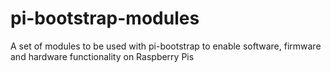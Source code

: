 # pi-bootstrap-modules
A set of modules to be used with pi-bootstrap to enable software, firmware and hardware functionality on Raspberry Pis
